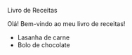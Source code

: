 Livro de Receitas

Olá! Bem-vindo ao meu livro de receitas!

 - Lasanha de carne
 - Bolo de chocolate
 
